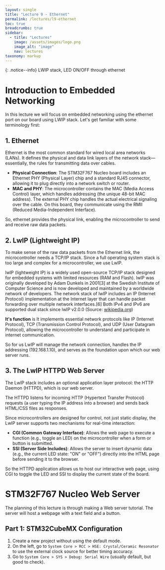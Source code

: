 ```yaml
---
layout: single
title: "Lecture 9 - Ethernet"
permalink: /lectures/l9-ethernet
toc: true
breadcrumbs: true
sidebar:
  - title: "Lectures"
    image: /assets/images/logo.png
    image_alt: "image"
    nav: lectures
taxonomy: markup
---
```


{: .notice--info}
LWIP stack, LED ON/OFF through ethernet
<!-- https://controllerstech.com/stm32-ethernet-1-connection/ -->

# Introduction to Embedded Networking
In this lecture we will focus on embedded networking using the ethernet port on our board using LWIP stack. Let's get familiar with some terminology first:

## 1. Ethernet
Ethernet is the most common standard for wired local area networks (LANs). It defines the physical and data link layers of the network stack—essentially, the rules for transmitting data over cables.

- **Physical Connection**: The STM32F767 Nucleo board includes an Ethernet PHY (Physical Layer) chip and a standard RJ45 connector, allowing it to plug directly into a network switch or router.
- **MAC and PHY**: The microcontroller contains the MAC (Media Access Control) layer, which handles addressing (the unique 48-bit MAC address). The external PHY chip handles the actual electrical signaling over the cable. On this board, they communicate using the RMII (Reduced Media-Independent Interface).

So, ethernet provides the physical link, enabling the microcontroller to send and receive raw data packets.

## 2. LwIP (Lightweight IP)
To make sense of the raw data packets from the Ethernet link, the microcontroller needs a TCP/IP stack. Since a full operating system stack is too large and complex for a microcontroller, we use LwIP.

lwIP (lightweight IP) is a widely used open-source TCP/IP stack designed for embedded systems with limited resources (RAM and Flash). lwIP was originally developed by Adam Dunkels in 2001[3] at the Swedish Institute of Computer Science and is now developed and maintained by a worldwide network of developers. The network stack of lwIP includes an IP (Internet Protocol) implementation at the Internet layer that can handle packet forwarding over multiple network interfaces.[6] Both IPv4 and IPv6 are supported dual stack since lwIP v2.0.0 (Source: [wikipedia.org](wikipedia.org/wiki/LwIP))

**It's function** is It implements essential network protocols like IP (Internet Protocol), TCP (Transmission Control Protocol), and UDP (User Datagram Protocol), allowing the microcontroller to understand and participate in internet communication.

So for us LwIP will manage the network connection, handles the IP addressing (192.168.1.10), and serves as the foundation upon which our web server runs.

## 3. The LwIP HTTPD Web Server
The LwIP stack includes an optional application layer protocol: the HTTP Daemon (HTTPD), which is our web server.

The HTTPD listens for incoming HTTP (Hypertext Transfer Protocol) requests (a user typing the IP address into a browser) and sends back HTML/CSS files as responses.

Since microcontrollers are designed for control, not just static display, the LwIP server supports two mechanisms for real-time interaction:
- **CGI (Common Gateway Interface)**: Allows the web page to execute a function (e.g., toggle an LED) on the microcontroller when a form or button is submitted.
- **SSI (Server Side Includes)**: Allows the server to insert dynamic data (e.g., the current LED state: "ON" or "OFF") directly into the HTML page before sending it to the browser.

So the HTTPD application allows us to host our interactive web page, using CGI to toggle the LED and SSI to display the current state of the board.

# STM32F767 Nucleo Web Server
The planning of this lecture is through making a Web server tutorial. The server will host a webpage with a text field and a button.

## Part 1: STM32CubeMX Configuration
1. Create a new project without using the default mode.
1. On the left, go to ``System Core > RCC > HSE: Crystal/Ceramic Resonator`` to use the external clock source for better timing accuracy.
1. Go to ``System Core > SYS > Debug: Serial Wire`` (usually default, but good to check).